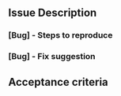 ## Issue Description

<!--
    A clear and concise description of what the issue is.
-->

### [Bug] - Steps to reproduce

<!--
    In case of a bug give us instructions on how to reproduce
-->

### [Bug] - Fix suggestion

<!--
    In case of a bug do you have any suggested fixes
-->

## Acceptance criteria

<!--
    Describe the scope of this issue by defining specific
    criteria for the completion of this issue.
-->
